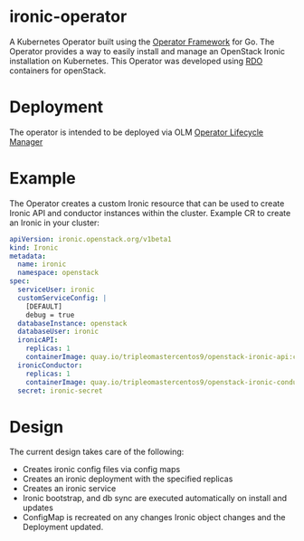 # ironic-operator
A Kubernetes Operator built using the [Operator Framework](https://github.com/operator-framework) for Go. The Operator provides a way to easily install and manage an OpenStack Ironic installation
on Kubernetes. This Operator was developed using [RDO](https://www.rdoproject.org/) containers for openStack.

# Deployment

The operator is intended to be deployed via OLM [Operator Lifecycle Manager](https://github.com/operator-framework/operator-lifecycle-manager)

# Example

The Operator creates a custom Ironic resource that can be used to create Ironic
API and conductor instances within the cluster. Example CR to create an Ironic
in your cluster:

```yaml
apiVersion: ironic.openstack.org/v1beta1
kind: Ironic
metadata:
  name: ironic
  namespace: openstack
spec:
  serviceUser: ironic
  customServiceConfig: |
    [DEFAULT]
    debug = true
  databaseInstance: openstack
  databaseUser: ironic
  ironicAPI:
    replicas: 1
    containerImage: quay.io/tripleomastercentos9/openstack-ironic-api:current-tripleo
  ironicConductor:
    replicas: 1
    containerImage: quay.io/tripleomastercentos9/openstack-ironic-conductor:current-tripleo
  secret: ironic-secret
```

# Design
The current design takes care of the following:

- Creates ironic config files via config maps
- Creates an ironic deployment with the specified replicas
- Creates an ironic service
- Ironic bootstrap, and db sync are executed automatically on install and updates
- ConfigMap is recreated on any changes Ironic object changes and the Deployment updated.
